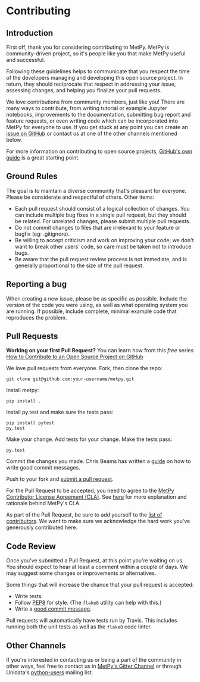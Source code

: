 # Contributing

## Introduction
First off, thank you for considering contributing to MetPy. MetPy is community-driven
project, so it's people like you that make MetPy useful and successful.

Following these guidelines helps to communicate that you respect the time of the
developers managing and developing this open source project. In return, they
should reciprocate that respect in addressing your issue, assessing changes, and
helping you finalize your pull requests.

We love contributions from community members, just like you! There are many ways
to contribute, from writing tutorial or example Jupyter notebooks, improvements
to the documentation, submitting bug report and feature requests, or even writing
code which can be incorporated into MetPy for everyone to use. If you get stuck at
any point you can create an [issue on GitHub](https://github.com/Unidata/MetPy/issues)
or contact us at one of the other channels mentioned below.

For more information on contributing to open source projects,
[GitHub's own guide](https://guides.github.com/activities/contributing-to-open-source/)
is a great starting point.

## Ground Rules
The goal is to maintain a diverse community that's pleasant for everyone. Please
be considerate and respectful of others. Other items:

* Each pull request should consist of a logical collection of changes. You can
  include multiple bug fixes in a single pull request, but they should be related.
  For unrelated changes, please submit multiple pull requests.
* Do not commit changes to files that are irrelevant to your feature or bugfix
  (eg: .gitignore).
* Be willing to accept criticism and work on improving your code; we don't want
  to break other users' code, so care must be taken not to introduce bugs.
* Be aware that the pull request review process is not immediate, and is
  generally proportional to the size of the pull request.

## Reporting a bug
When creating a new issue, please be as specific as possible. Include the version
of the code you were using, as well as what operating system you are running.
If possible, include complete, minimal example code that reproduces the problem.

## Pull Requests
**Working on your first Pull Request?** You can learn how from this *free* series [How to Contribute to an Open Source Project on GitHub](https://egghead.io/series/how-to-contribute-to-an-open-source-project-on-github)

We love pull requests from everyone. Fork, then clone the repo:

    git clone git@github.com:your-username/metpy.git

Install metpy:

    pip install .

Install py.test and make sure the tests pass:

    pip install pytest
    py.test

Make your change. Add tests for your change. Make the tests pass:

    py.test

Commit the changes you made. Chris Beams has written a [guide](http://chris.beams.io/posts/git-commit/) on how to write good commit messages.

Push to your fork and [submit a pull request][pr].

[pr]: https://github.com/Unidata/metpy/compare/

For the Pull Request to be accepted, you need to agree to the
[MetPy Contributor License Agreement (CLA)](https://www.clahub.com/agreements/Unidata/MetPy).
See [here](https://github.com/Unidata/MetPy/blob/master/CLA.md) for more
explanation and rationale behind MetPy's CLA.

As part of the Pull Request, be sure to add yourself to the
[list of contributors](https://github.com/Unidata/MetPy/blob/master/CONTRIBUTORS.md).
We want to make sure we acknowledge the hard work you've generously contributed
here.

## Code Review
Once you've submitted a Pull Request, at this point you're waiting on us. You
should expect to hear at least a comment within a couple of days.
We may suggest some changes or improvements or alternatives.

Some things that will increase the chance that your pull request is accepted:

* Write tests.
* Follow [PEP8][pep8] for style. (The `flake8` utility can help with this.)
* Write a [good commit message][commit].

Pull requests will automatically have tests run by Travis. This includes
running both the unit tests as well as the `flake8` code linter.

[pep8]: https://www.python.org/dev/peps/pep-0008/
[commit]: http://tbaggery.com/2008/04/19/a-note-about-git-commit-messages.html

## Other Channels
If you're interested in contacting us or being a part of the community in
other ways, feel free to contact us in
[MetPy's Gitter Channel](https://gitter.im/Unidata/MetPy) or through Unidata's
[python-users](https://www.unidata.ucar.edu/support/#mailinglists) mailing list.
